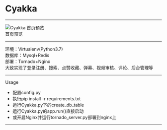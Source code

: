 # Cyakka
- - -
![Cyakka 首页预览](https://cdn.img.wenhairu.com/images/2020/02/15/muwnq.png)  
[首页预览](https://cdn.img.wenhairu.com/images/2020/02/15/muwnq.png)  
- - -
环境：Virtualenv(Python3.7)  
数据库：Mysql+Redis  
部署：Tornado+Nginx  
大致实现了登录注册、搜索、点赞收藏、弹幕、视频审核、评论、后台管理等
- - -
Usage
* 配置config.py
* 执行pip install -r requirements.txt
* 运行Cyakka.py下的create_db_table
* 运行Cyakka.py的app.run()直接启动
* 或开启Nginx并运行tornado_server.py部署到nginx上
- - -
